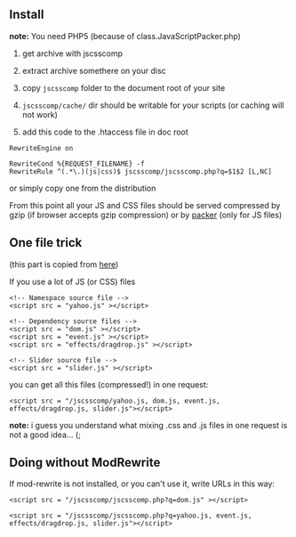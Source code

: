 ## Install ##

**note:** You need PHP5 (because of class.JavaScriptPacker.php)

1. get archive with jscsscomp

2. extract archive somethere on your disc

3. copy `jscsscomp` folder to the document root of your site

5. `jscsscomp/cache/` dir should be writable for your scripts (or caching will not work)

6. add this code to the .htaccess file in doc root

```
RewriteEngine on
	
RewriteCond %{REQUEST_FILENAME} -f
RewriteRule ^(.*\.)(js|css)$ jscsscomp/jscsscomp.php?q=$1$2 [L,NC]
```

or simply copy one from the distribution

From this point all your JS and CSS files should be served compressed by gzip (if browser accepts gzip compression) or by [packer](http://dean.edwards.name/packer/) (only for JS files)

## One file trick ##
(this part is copied from [here](http://www.hunlock.com/blogs/Supercharged_Javascript))

If you use a lot of JS (or CSS) files

```
<!-- Namespace source file -->  
<script src = "yahoo.js" ></script> 
 
<!-- Dependency source files -->  
<script src = "dom.js" ></script> 
<script src = "event.js" ></script> 
<script src = "effects/dragdrop.js" ></script> 
 
<!-- Slider source file -->  
<script src = "slider.js" ></script>    
```

you can get all this files (compressed!) in one request:

```
<script src = "/jscsscomp/yahoo.js, dom.js, event.js, effects/dragdrop.js, slider.js"></script>
```

**note:** i guess you understand what mixing .css and .js files in one request is not a good idea... (;

## Doing without ModRewrite ##
If mod-rewrite is not installed, or you can't use it, write URLs in this way:

```
<script src = "/jscsscomp/jscsscomp.php?q=dom.js" ></script> 

<script src = "/jscsscomp/jscsscomp.php?q=yahoo.js, event.js, effects/dragdrop.js, slider.js"></script>
```
